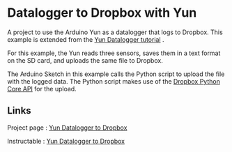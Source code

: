 Datalogger to Dropbox with Yun
===============================

A project to use the Arduino Yun as a datalogger that logs to Dropbox. This example is extended from the [Yun Datalogger tutorial](http://arduino.cc/en/Tutorial/YunDatalogger) .

For this example, the Yun reads three sensors, saves them in a text format on the SD card, and uploads the same file to Dropbox.

The Arduino Sketch in this example calls the Python script to upload the file with the logged data. The Python script makes use of the [Dropbox Python Core API](https://www.dropbox.com/developers/core/start/python) for the upload.

Links
------

Project page : [Yun Datalogger to Dropbox](http://ankitdaf.com/projects/DropboxDatalogger/)

Instructable : [Yun Datalogger to Dropbox](http://www.instructables.com/id/Datalogging-to-Dropbox-with-Arduino-Yun/)